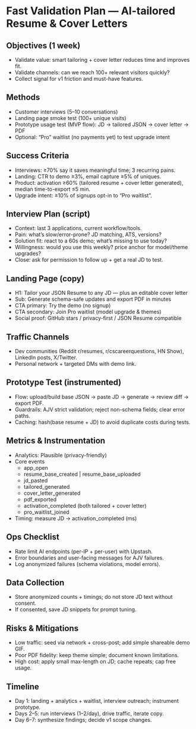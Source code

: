 # Fast Validation Plan — AI-tailored Resume & Cover Letters

## Objectives (1 week)
- Validate value: smart tailoring + cover letter reduces time and improves fit.
- Validate channels: can we reach 100+ relevant visitors quickly?
- Collect signal for v1 friction and must-have features.

## Methods
- Customer interviews (5–10 conversations)
- Landing page smoke test (100+ unique visits)
- Prototype usage test (MVP flow): JD -> tailored JSON -> cover letter -> PDF
- Optional: “Pro” waitlist (no payments yet) to test upgrade intent

## Success Criteria
- Interviews: ≥70% say it saves meaningful time; 3 recurring pains.
- Landing: CTR to demo ≥3%, email capture ≥5% of uniques.
- Product: activation ≥60% (tailored resume + cover letter generated), median time-to-export ≤5 min.
- Upgrade intent: ≥10% of signups opt-in to “Pro waitlist”.

## Interview Plan (script)
- Context: last 3 applications, current workflow/tools.
- Pain: what’s slow/error-prone? JD matching, ATS, versions?
- Solution fit: react to a 60s demo; what’s missing to use today?
- Willingness: would you use this weekly? price anchor for model/theme upgrades?
- Close: ask for permission to follow up + get a real JD to test.

## Landing Page (copy)
- H1: Tailor your JSON Resume to any JD — plus an editable cover letter
- Sub: Generate schema-safe updates and export PDF in minutes
- CTA primary: Try the demo (no signup)
- CTA secondary: Join Pro waitlist (model upgrade & themes)
- Social proof: GitHub stars / privacy-first / JSON Resume compatible

## Traffic Channels
- Dev communities (Reddit r/resumes, r/cscareerquestions, HN Show), LinkedIn posts, X/Twitter.
- Personal network + targeted DMs with demo link.

## Prototype Test (instrumented)
- Flow: upload/build base JSON -> paste JD -> generate -> review diff -> export PDF.
- Guardrails: AJV strict validation; reject non-schema fields; clear error paths.
- Caching: hash(base resume + JD) to avoid duplicate costs during tests.

## Metrics & Instrumentation
- Analytics: Plausible (privacy-friendly)
- Core events
  - app_open
  - resume_base_created | resume_base_uploaded
  - jd_pasted
  - tailored_generated
  - cover_letter_generated
  - pdf_exported
  - activation_completed (both tailored + cover letter)
  - pro_waitlist_joined
- Timing: measure JD -> activation_completed (ms)

## Ops Checklist
- Rate limit AI endpoints (per-IP + per-user) with Upstash.
- Error boundaries and user-facing messages for AJV failures.
- Log anonymized failures (schema violations, model errors).

## Data Collection
- Store anonymized counts + timings; do not store JD text without consent.
- If consented, save JD snippets for prompt tuning.

## Risks & Mitigations
- Low traffic: seed via network + cross-post; add simple shareable demo GIF.
- Poor PDF fidelity: keep theme simple; document known limitations.
- High cost: apply small max-length on JD; cache repeats; cap free usage.

## Timeline
- Day 1: landing + analytics + waitlist, interview outreach; instrument prototype.
- Days 2–5: run interviews (1–2/day), drive traffic, iterate copy.
- Day 6–7: synthesize findings; decide v1 scope changes.
